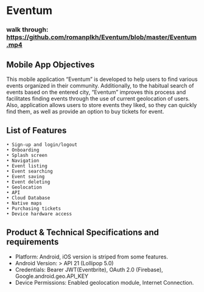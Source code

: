 # Eventum

### walk through: https://github.com/romanplkh/Eventum/blob/master/Eventum.mp4

## Mobile App Objectives 
This mobile application “Eventum” is developed to help users to find various events organized in their community. Additionally, to the habitual search of events based on the entered city, “Eventum” improves this process and facilitates finding events through the use of current geolocation of users. Also, application allows users to store events they liked, so they can quickly find them, as well as provide an option to buy tickets for event. 
## List of Features 
    • Sign-up and login/logout 
    • Onboarding 
    • Splash screen 
    • Navigation 
    • Event listing
    • Event searching
    • Event saving
    • Event deleting
    • Geolocation
    • API
    • Cloud Database 
    • Native maps 
    • Purchasing tickets
    • Device hardware access 

## Product & Technical Specifications and requirements
- Platform: Android, iOS version is striped from some features.
- Android Version:  > API 21 (Lollipop 5.0) 
-  Credentials: Bearer JWT(Eventbrite), OAuth 2.0 (Firebase), Google.android.geo.API_KEY
- Device Permissions: Enabled geolocation module, Internet Connection.
